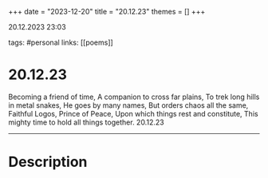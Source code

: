 +++
date = "2023-12-20"
title = "20.12.23"
themes = []
+++

20.12.2023 23:03

tags: #personal
links: [[poems]]

# 20.12.23

Becoming a friend of time,
A companion to cross far plains,
To trek long hills in metal snakes,
He goes by many names,
But orders chaos all the same,
Faithful Logos, Prince of Peace,
Upon which things rest and constitute,
This mighty time to hold all things together.
20.12.23

---

# Description